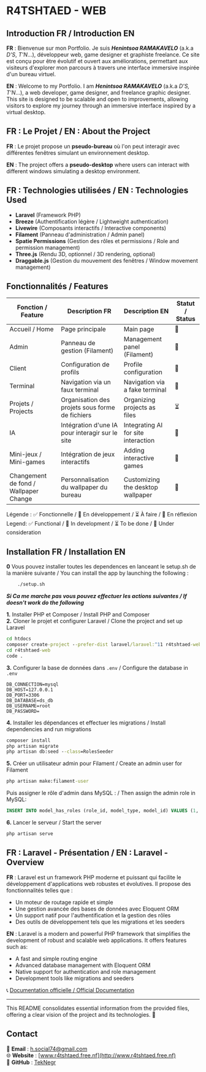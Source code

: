 # R4TSHTAED - WEB

## Introduction FR / Introduction EN

**FR** : Bienvenue sur mon Portfolio. Je suis ***Henintsoa RAMAKAVELO*** (a.k.a *D'S*, *T'N*...), développeur web, game designer et graphiste freelance. Ce site est conçu pour être évolutif et ouvert aux améliorations, permettant aux visiteurs d'explorer mon parcours à travers une interface immersive inspirée d'un bureau virtuel.

**EN** : Welcome to my Portfolio. I am ***Henintsoa RAMAKAVELO*** (a.k.a *D'S, T'N*...), a web developer, game designer, and freelance graphic designer. This site is designed to be scalable and open to improvements, allowing visitors to explore my journey through an immersive interface inspired by a virtual desktop.

## FR : Le Projet / EN : About the Project

**FR** : Le projet propose un **pseudo-bureau** où l'on peut interagir avec différentes fenêtres simulant un environnement desktop.

**EN** : The project offers a **pseudo-desktop** where users can interact with different windows simulating a desktop environment.

## FR : Technologies utilisées / EN : Technologies Used

- **Laravel** (Framework PHP)
- **Breeze** (Authentification légère / Lightweight authentication)
- **Livewire** (Composants interactifs / Interactive components)
- **Filament** (Panneau d'administration / Admin panel)
- **Spatie Permissions** (Gestion des rôles et permissions / Role and permission management)
- **Three.js** (Rendu 3D, optionnel / 3D rendering, optional)
- **Draggable.js** (Gestion du mouvement des fenêtres / Window movement management)

## Fonctionnalités / Features

| Fonction / Feature | Description FR | Description EN | Statut / Status |
| -------- | ----------- | --------- |  ----- |
| Accueil / Home | Page principale | Main page | 🔄 |
| Admin | Panneau de gestion (Filament) | Management panel (Filament) | 🔄 |
| Client | Configuration de profils | Profile configuration | 🔄 |
| Terminal | Navigation via un faux terminal | Navigation via a fake terminal | 🤔 |
| Projets / Projects | Organisation des projets sous forme de fichiers | Organizing projects as files | ⏳ |
| IA | Intégration d'une IA pour interagir sur le site | Integrating AI for site interaction | 🤔 |
| Mini-jeux / Mini-games | Intégration de jeux interactifs | Adding interactive games | 🤔 |
| Changement de fond / Wallpaper Change | Personnalisation du wallpaper du bureau | Customizing the desktop wallpaper | 🤔 |

Légende : ✅ Fonctionnelle / 🔄 En développement / ⏳ À faire / 🤔 En réflexion  
Legend: ✅ Functional / 🔄 In development / ⏳ To be done / 🤔 Under consideration

## Installation FR / Installation EN

**0** Vous pouvez installer toutes les dependences en lanceant le setup.sh de la manière suivante / You can install the app by launching the following : 
```cmd
    ./setup.sh
```
***Si Ca me marche pas vous pouvez effectuer les actions suivantes / If doesn't work do the following***

**1.** Installer PHP et Composer / Install PHP and Composer  
**2.** Cloner le projet et configurer Laravel / Clone the project and set up Laravel  
   ```cmd
   cd htdocs
   composer create-project --prefer-dist laravel/laravel:^11 r4tshtaed-web
   cd r4tshtaed-web
   code .
   ```
**3.** Configurer la base de données dans `.env` / Configure the database in `.env`  
   ```env
   DB_CONNECTION=mysql
   DB_HOST=127.0.0.1
   DB_PORT=3306
   DB_DATABASE=ds_db
   DB_USERNAME=root
   DB_PASSWORD=
   ```
**4.** Installer les dépendances et effectuer les migrations / Install dependencies and run migrations  
   ```cmd
   composer install
   php artisan migrate
   php artisan db:seed --class=RolesSeeder
   ```
**5.** Créer un utilisateur admin pour Filament / Create an admin user for Filament  
   ```cmd
   php artisan make:filament-user
   ```
   Puis assigner le rôle d'admin dans MySQL : / Then assign the admin role in MySQL:  
   ```sql
   INSERT INTO model_has_roles (role_id, model_type, model_id) VALUES (1, 'App\\Models\\User', USER_ID);
   ```
**6.** Lancer le serveur / Start the server  
   ```cmd
   php artisan serve
   ```

## FR : Laravel - Présentation / EN : Laravel - Overview

**FR** : Laravel est un framework PHP moderne et puissant qui facilite le développement d'applications web robustes et évolutives. Il propose des fonctionnalités telles que :
- Un moteur de routage rapide et simple
- Une gestion avancée des bases de données avec Eloquent ORM
- Un support natif pour l'authentification et la gestion des rôles
- Des outils de développement tels que les migrations et les seeders

**EN** : Laravel is a modern and powerful PHP framework that simplifies the development of robust and scalable web applications. It offers features such as:
- A fast and simple routing engine
- Advanced database management with Eloquent ORM
- Native support for authentication and role management
- Development tools like migrations and seeders

📞 [Documentation officielle / Official Documentation](https://laravel.com/docs)

---

This README consolidates essential information from the provided files, offering a clear vision of the project and its technologies. 🚀

## Contact

📧 **Email** : [h.social74@gmail.com](mailto:h.social74@gmail.com?subject=Portfolio%20Inquiry)  
🌐 **Website** : [www.r4tshtaed.free.nf](http://www.r4tshtaed.free.nf)  
🤖 **GitHub** : [TekNegr](https://github.com/TekNegr)
